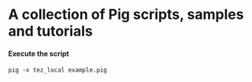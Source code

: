 # A collection of Pig scripts, samples and tutorials

#### Execute the script

```
pig -x tez_local example.pig
```
